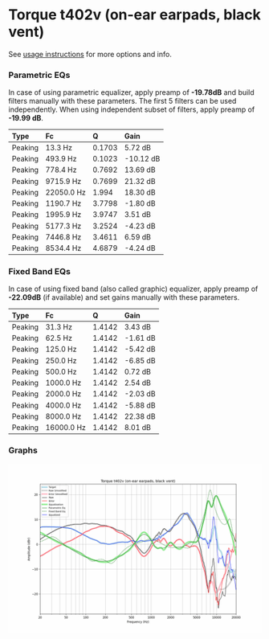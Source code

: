 # Torque t402v (on-ear earpads, black vent)
See [usage instructions](https://github.com/jaakkopasanen/AutoEq#usage) for more options and info.

### Parametric EQs
In case of using parametric equalizer, apply preamp of **-19.78dB** and build filters manually
with these parameters. The first 5 filters can be used independently.
When using independent subset of filters, apply preamp of **-19.99 dB**.

| Type    | Fc         |      Q | Gain      |
|:--------|:-----------|:-------|:----------|
| Peaking | 13.3 Hz    | 0.1703 | 5.72 dB   |
| Peaking | 493.9 Hz   | 0.1023 | -10.12 dB |
| Peaking | 778.4 Hz   | 0.7692 | 13.69 dB  |
| Peaking | 9715.9 Hz  | 0.7699 | 21.32 dB  |
| Peaking | 22050.0 Hz | 1.994  | 18.30 dB  |
| Peaking | 1190.7 Hz  | 3.7798 | -1.80 dB  |
| Peaking | 1995.9 Hz  | 3.9747 | 3.51 dB   |
| Peaking | 5177.3 Hz  | 3.2524 | -4.23 dB  |
| Peaking | 7446.8 Hz  | 3.4611 | 6.59 dB   |
| Peaking | 8534.4 Hz  | 4.6879 | -4.24 dB  |

### Fixed Band EQs
In case of using fixed band (also called graphic) equalizer, apply preamp of **-22.09dB**
(if available) and set gains manually with these parameters.

| Type    | Fc         |      Q | Gain     |
|:--------|:-----------|:-------|:---------|
| Peaking | 31.3 Hz    | 1.4142 | 3.43 dB  |
| Peaking | 62.5 Hz    | 1.4142 | -1.61 dB |
| Peaking | 125.0 Hz   | 1.4142 | -5.42 dB |
| Peaking | 250.0 Hz   | 1.4142 | -6.85 dB |
| Peaking | 500.0 Hz   | 1.4142 | 0.72 dB  |
| Peaking | 1000.0 Hz  | 1.4142 | 2.54 dB  |
| Peaking | 2000.0 Hz  | 1.4142 | -2.03 dB |
| Peaking | 4000.0 Hz  | 1.4142 | -5.88 dB |
| Peaking | 8000.0 Hz  | 1.4142 | 22.38 dB |
| Peaking | 16000.0 Hz | 1.4142 | 8.01 dB  |

### Graphs
![](./Torque%20t402v%20(on-ear%20earpads,%20black%20vent).png)